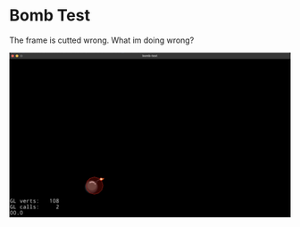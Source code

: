 # Bomb Test

The frame is cutted wrong. What im doing wrong?

![extras/images/ss2.png](extras/images/ss2.png)
